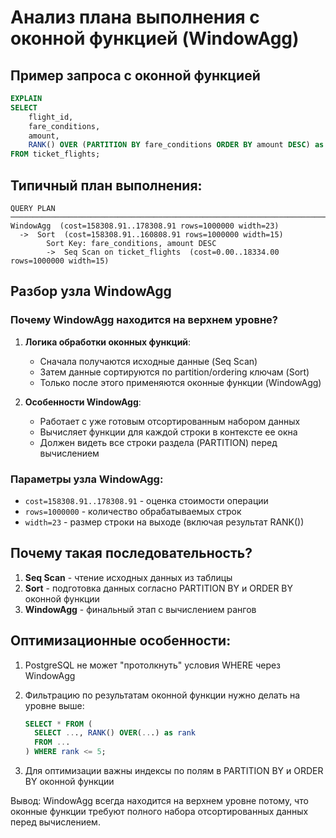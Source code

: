 # Анализ плана выполнения с оконной функцией (WindowAgg)

## Пример запроса с оконной функцией

```sql
EXPLAIN
SELECT 
    flight_id,
    fare_conditions,
    amount,
    RANK() OVER (PARTITION BY fare_conditions ORDER BY amount DESC) as rank
FROM ticket_flights;
```

## Типичный план выполнения:

```
QUERY PLAN
──────────────────────────────────────────────────────────────────────────────────
WindowAgg  (cost=158308.91..178308.91 rows=1000000 width=23)
  ->  Sort  (cost=158308.91..160808.91 rows=1000000 width=15)
        Sort Key: fare_conditions, amount DESC
        ->  Seq Scan on ticket_flights  (cost=0.00..18334.00 rows=1000000 width=15)
```

## Разбор узла WindowAgg

### Почему WindowAgg находится на верхнем уровне?
1. **Логика обработки оконных функций**:
   - Сначала получаются исходные данные (Seq Scan)
   - Затем данные сортируются по partition/ordering ключам (Sort)
   - Только после этого применяются оконные функции (WindowAgg)

2. **Особенности WindowAgg**:
   - Работает с уже готовым отсортированным набором данных
   - Вычисляет функции для каждой строки в контексте ее окна
   - Должен видеть все строки раздела (PARTITION) перед вычислением

### Параметры узла WindowAgg:
- `cost=158308.91..178308.91` - оценка стоимости операции
- `rows=1000000` - количество обрабатываемых строк
- `width=23` - размер строки на выходе (включая результат RANK())

## Почему такая последовательность?

1. **Seq Scan** - чтение исходных данных из таблицы
2. **Sort** - подготовка данных согласно PARTITION BY и ORDER BY оконной функции
3. **WindowAgg** - финальный этап с вычислением рангов

## Оптимизационные особенности:

1. PostgreSQL не может "протолкнуть" условия WHERE через WindowAgg
2. Фильтрацию по результатам оконной функции нужно делать на уровне выше:
   ```sql
   SELECT * FROM (
     SELECT ..., RANK() OVER(...) as rank
     FROM ...
   ) WHERE rank <= 5;
   ```

3. Для оптимизации важны индексы по полям в PARTITION BY и ORDER BY оконной функции

Вывод: WindowAgg всегда находится на верхнем уровне потому, что оконные функции требуют полного набора отсортированных данных перед вычислением.